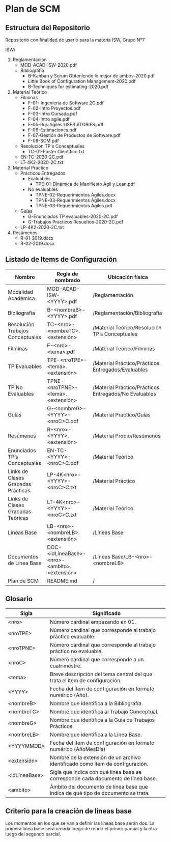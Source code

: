 # Plan de SCM

## Estructura del Repositorio
Repositorio con finalidad de usarlo para la materia ISW, Grupo N°7

ISW/

1. Reglamentación
	- MOD-ACAD-ISW-2020.pdf
	- Bibliografía
		- B-Kanban y Scrum Obteniendo lo mejor de ambos-2020.pdf
		- Little Book of Configuration Management-2020.pdf
		- B-Techniques for estimating-2020.pdf
2. Material Teórico
      - Filminas
      	- F-01- Ingenieria de Software 2C.pdf
		- F-02-Intro Proyectos.pdf
		- F-03-Intro Cursada.pdf
		- F-04-Intro agile.pdf
		- F-05-Rqs Agiles USER STORIES.pdf                
		- F-06-Estimaciones.pdf                
		- F-07-Gestión de Productos de Software.pdf                
		- F-08-SCM.pdf
      - Resolución TP's Conceptuales                
      	- TC-01-Póster Científico.txt
      - EN-TC-2020-2C.pdf
      - LT-4K2-2020-2C.txt
3. Material Práctico
	- Prácticos Entregados
		- Evaluables
			- TPE-01-Dinámica de Manifiesto Ágil y Lean.pdf
		- No evaluables
			- TPNE-02-Requerimientos Ágiles.docx 
			- TPNE-03-Requerimientos Ágiles.docx
			- TPNE-03-Requerimientos Ágiles.pdf
	- Guías
		- G-Enunciados TP evaluables-2020-2C.pdf
		- G-Trabajos Practicos Resueltos-2020-2C.pdf
	- LP-4K2-2020-2C.txt
4. Resúmenes
      - R-01-2019.docx
      - R-02-2019.docx

## Listado de Items de Configuración

| Nombre | Regla de nombrado | Ubicación física | 
| --- | --- | --- |
| Modalidad Académica | MOD-ACAD-ISW-\<YYYY\>.pdf | /Reglamentación | 
| Bibliografía | B-\<nombreB\>-\<YYYY\>.pdf | /Reglamentación/Bibliografía |
| Resolución Trabajos Conceptuales | TC-\<nro\>-\<nombreTC\>.<extensión> | /Material Teórico/Resolución TP’s Conceptuales |
| Filminas | F-\<nro\>-\<tema\>.pdf | /Material Teórico/Filminas |
| TP Evaluables | TPE-\<nroTPE\>-\<tema\>.<extensión> | /Material Práctico/Prácticos Entregados/Evaluables |
| TP No Evaluables | TPNE-\<nroTPNE\>-\<tema\>.<extensión> | /Material Práctico/Prácticos Entregados/No Evaluables |
| Guías | G-\<nombreG\>-\<YYYY\>-\<nroC\>C.pdf | /Material Práctico/Guías |
| Resúmenes | R-\<nro\>-\<YYYY\>.<extensión> | /Material Propio/Resúmenes |
| Enunciados TP’s Conceptuales | EN-TC-\<YYYY\>-\<nroC\>C.pdf | /Material Teórico|
| Links de Clases Grabadas Prácticas | LP-4K\<nro\>-\<YYYY\>-\<nroC\>C.txt | /Material Práctico |
| Links de Clases Grabadas Teóricas | LT-4K\<nro\>-\<YYYY\>-\<nroC\>C.txt | /Material Teórico |
| Líneas Base | LB-\<nro\>-\<nombreLB\>.<extensión> | /Líneas Base |
| Documentos de Línea Base | DOC-\<idLíneaBase\>-\<nro\>-\<ambito\>.<extensión> | /Líneas Base/LB-\<nro\>-\<nombreLB\> | 
| Plan de SCM | README.md | / |

## Glosario
| Sigla | Significado |
| --- | --- |
| \<nro\> | Número cardinal empezando en 01. | 
| \<nroTPE\> | Número cardinal que corresponde al trabajo práctico evaluable. |
| \<nroTPNE\> | Número cardinal que corresponde al trabajo práctico no evaluable. |
| \<nroC\> | Número cardinal que corresponde a un cuatrimestre. |
| \<tema\> | Breve descripción del tema central del que trata el ítem de configuración. |
| \<YYYY\> | Fecha del ítem de configuración en formato numérico (Año). |
| \<nombreB\> | Nombre que identifica a la Bibliografía. |
| \<nombreTC\> | Nombre que identifica al Trabajo Conceptual. |
| \<nombreG\> | Nombre que identifica a la Guía de Trabajos Prácticos. | 
| \<nombreLB\> | Nombre que identifica a la Línea Base. |
| \<YYYYMMDD\> | Fecha del ítem de configuración en formato numérico (AñoMesDía) | 
| \<extensión\> | Nombre de la extensión de un archivo identificado como ítem de configuración. |
| \<idLíneaBase\> | Sigla que indica con qué línea base se corresponde cada documento de línea base. |
| \<ambito\> | Ámbito del documento de línea base que indica de qué tipo de documento se trata.|

## Criterio para la creación de líneas base
Los momentos en los que se van a definir las líneas base serán dos. La primera línea base será creada luego de rendir el primer parcial y la otra luego del segundo parcial.
